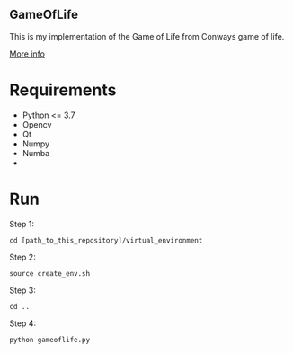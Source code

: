 ## GameOfLife
This is my implementation of the Game of Life from Conways game of life.

[More info](https://en.wikipedia.org/wiki/Conway%27s_Game_of_Life)

# Requirements
  - Python <= 3.7
  - Opencv
  - Qt
  - Numpy
  - Numba
  - 

# Run
  Step 1:
  
    cd [path_to_this_repository]/virtual_environment
  
  Step 2:
  
    source create_env.sh
  
  Step 3:
  
    cd ..

  Step 4:
  
    python gameoflife.py
    
